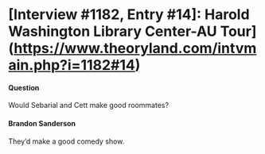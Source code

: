 # [Interview #1182, Entry #14]: Harold Washington Library Center-AU Tour](https://www.theoryland.com/intvmain.php?i=1182#14)

#### Question

Would Sebarial and Cett make good roommates?

#### Brandon Sanderson

They’d make a good comedy show.

